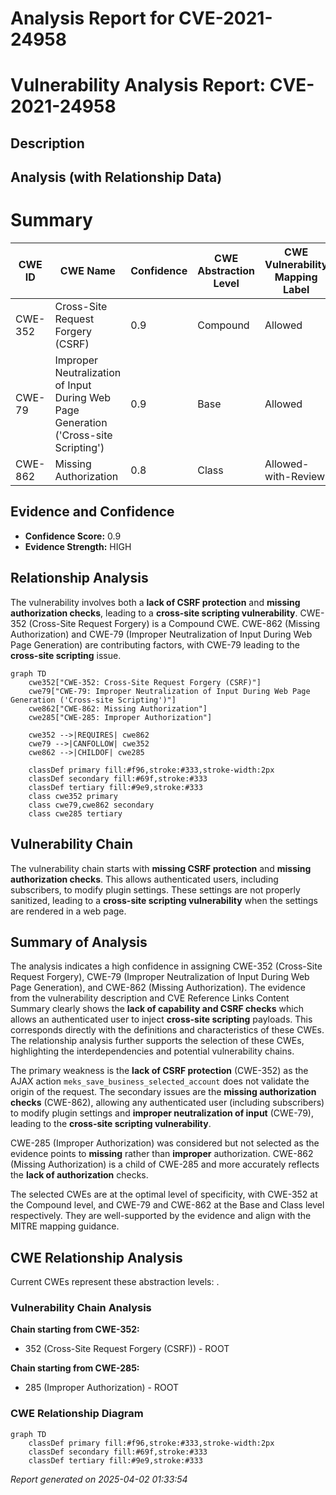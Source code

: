 # Analysis Report for CVE-2021-24958

# Vulnerability Analysis Report: CVE-2021-24958

## Description



## Analysis (with Relationship Data)

# Summary
| CWE ID | CWE Name | Confidence | CWE Abstraction Level | CWE Vulnerability Mapping Label | CWE-Vulnerability Mapping Notes |
|---|---|---|---|---|---|
| CWE-352 | Cross-Site Request Forgery (CSRF) | 0.9 | Compound | Allowed | Primary CWE |
| CWE-79 | Improper Neutralization of Input During Web Page Generation ('Cross-site Scripting') | 0.9 | Base | Allowed | Secondary CWE |
| CWE-862 | Missing Authorization | 0.8 | Class | Allowed-with-Review | Secondary CWE |

## Evidence and Confidence

*   **Confidence Score:** 0.9
*   **Evidence Strength:** HIGH

## Relationship Analysis
The vulnerability involves both a **lack of CSRF protection** and **missing authorization checks**, leading to a **cross-site scripting vulnerability**. CWE-352 (Cross-Site Request Forgery) is a Compound CWE. CWE-862 (Missing Authorization) and CWE-79 (Improper Neutralization of Input During Web Page Generation) are contributing factors, with CWE-79 leading to the **cross-site scripting** issue.

```mermaid
graph TD
    cwe352["CWE-352: Cross-Site Request Forgery (CSRF)"]
    cwe79["CWE-79: Improper Neutralization of Input During Web Page Generation ('Cross-site Scripting')"]
    cwe862["CWE-862: Missing Authorization"]
    cwe285["CWE-285: Improper Authorization"]

    cwe352 -->|REQUIRES| cwe862
    cwe79 -->|CANFOLLOW| cwe352
    cwe862 -->|CHILDOF| cwe285

    classDef primary fill:#f96,stroke:#333,stroke-width:2px
    classDef secondary fill:#69f,stroke:#333
    classDef tertiary fill:#9e9,stroke:#333
    class cwe352 primary
    class cwe79,cwe862 secondary
    class cwe285 tertiary
```

## Vulnerability Chain
The vulnerability chain starts with **missing CSRF protection** and **missing authorization checks**. This allows authenticated users, including subscribers, to modify plugin settings. These settings are not properly sanitized, leading to a **cross-site scripting vulnerability** when the settings are rendered in a web page.

## Summary of Analysis
The analysis indicates a high confidence in assigning CWE-352 (Cross-Site Request Forgery), CWE-79 (Improper Neutralization of Input During Web Page Generation), and CWE-862 (Missing Authorization). The evidence from the vulnerability description and CVE Reference Links Content Summary clearly shows the **lack of capability and CSRF checks** which allows an authenticated user to inject **cross-site scripting** payloads. This corresponds directly with the definitions and characteristics of these CWEs. The relationship analysis further supports the selection of these CWEs, highlighting the interdependencies and potential vulnerability chains.

The primary weakness is the **lack of CSRF protection** (CWE-352) as the AJAX action `meks_save_business_selected_account` does not validate the origin of the request. The secondary issues are the **missing authorization checks** (CWE-862), allowing any authenticated user (including subscribers) to modify plugin settings and **improper neutralization of input** (CWE-79), leading to the **cross-site scripting vulnerability**.

CWE-285 (Improper Authorization) was considered but not selected as the evidence points to **missing** rather than **improper** authorization. CWE-862 (Missing Authorization) is a child of CWE-285 and more accurately reflects the **lack of authorization** checks.

The selected CWEs are at the optimal level of specificity, with CWE-352 at the Compound level, and CWE-79 and CWE-862 at the Base and Class level respectively. They are well-supported by the evidence and align with the MITRE mapping guidance.


## CWE Relationship Analysis

Current CWEs represent these abstraction levels: .


### Vulnerability Chain Analysis

**Chain starting from CWE-352:**
- 352 (Cross-Site Request Forgery (CSRF)) - ROOT


**Chain starting from CWE-285:**
- 285 (Improper Authorization) - ROOT



### CWE Relationship Diagram

```mermaid
graph TD
    classDef primary fill:#f96,stroke:#333,stroke-width:2px
    classDef secondary fill:#69f,stroke:#333
    classDef tertiary fill:#9e9,stroke:#333
```



*Report generated on 2025-04-02 01:33:54*
